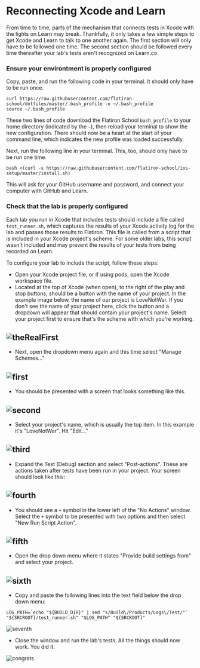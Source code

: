 # Reconnecting Xcode and Learn

From time to time, parts of the mechanism that connects tests in Xcode with the lights on Learn may break. Thankfully, it only takes a few simple steps to get Xcode and Learn to talk to one another again. The first section will only have to be followed one time. The second section should be followed every time thereafter your lab's tests aren't recognized on Learn.co.

### Ensure your environtment is properly configured

Copy, paste, and run the following code in your terminal. It should only have to be run once.

```
curl https://raw.githubusercontent.com/flatiron-school/dotfiles/master/.bash_profile -o ~/.bash_profile
source ~/.bash_profile
```

These two lines of code download the Flatiron School `bash_profile` to your home directory (indicated by the `~`), then reload your terminal to show the new configuration. There should now be a heart at the start of your command line, which indicates the new profile was loaded successfully.

Next, run the following line in your terminal. This, too, should only have to be run one time.

```
bash <(curl -s https://raw.githubusercontent.com/flatiron-school/ios-setup/master/install.sh)
```

This will ask for your GitHub username and password, and connect your computer with GitHub and Learn.

### Check that the lab is properly configured

Each lab you run in Xcode that includes tests should include a file called `test_runner.sh`, which captures the results of your Xcode activity log for the lab and passes those results to Flatiron. This file is called from a script that is included in your Xcode project's scheme. For some older labs, this script wasn't included and may prevent the results of your tests from being recorded on Learn.

To configure your lab to include the script, follow these steps:

* Open your Xcode project file, or if using pods, open the Xcode workspace file.
* Located at the top of Xcode (when open), to the right of the play and stop buttons, should be a button with the name of your project. In the example image below, the name of our project is LoveNotWar. If you don't see the name of your project here, click the button and a dropdown will appear that should contain your project's name. Select your project first to ensure that's the scheme with which you're working.

![theRealFirst](http://i.imgur.com/ODB44nI.png)  
-

* Next, open the dropdown menu again and this time select "Manage Schemes..." 

![first](http://i.imgur.com/kZnlEaM.png)  
-  

* You should be presented with a screen that looks something like this.

![second](http://i.imgur.com/p5HvRmx.png)  
-

* Select your project's name, which is usually the top item. In this example it's "LoveNotWar". Hit "Edit..."

![third](http://i.imgur.com/KdG8Clb.png)  
- 

* Expand the Test (Debug) section and select "Post-actions". These are actions taken after tests have been run in your project. Your screen should look like this:

![fourth](http://i.imgur.com/U2s1j38.png)  
-

* You should see a `+` symbol in the lower left of the "No Actions" window. Select the `+` symbol to be presented with two options and then select "New Run Script Action".

![fifth](http://i.imgur.com/HmyikHz.png)  
- 

* Open the drop down menu where it states "Provide build settings from" and select your project.

![sixth](http://i.imgur.com/FynWI0R.png)  
-

* Copy and paste the following lines into the text field below the drop down menu:  

```
LOG_PATH=`echo "${BUILD_DIR}" | sed "s/Build\/Products/Logs\/Test/"`
"${SRCROOT}/test_runner.sh" "$LOG_PATH" "${SRCROOT}"
```

![seventh](http://i.imgur.com/0OfusZ7.png)  

* Close the window and run the lab's tests. All the things should now work. You did it.

![congrats](https://media.giphy.com/media/daUOBsa1OztxC/giphy.gif)
